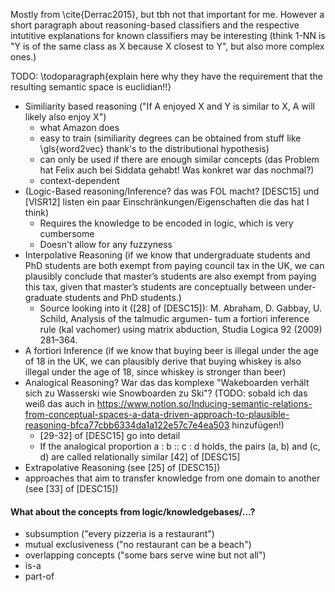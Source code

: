 
Mostly from \cite{Derrac2015}, but tbh not that important for me. However a short paragraph about reasoning-based classifiers and the respective intutitive explanations for known classifiers may be interesting (think 1-NN is "Y is of the same class as X because X closest to Y", but also more complex ones.)

TODO: \todoparagraph{explain here why they have the requirement that the resulting semantic space is euclidian!!}

* Similiarity based reasoning ("If A enjoyed X and Y is similar to X, A will likely also enjoy X")
    * what Amazon does
    * easy to train (similiarity degrees can be obtained from stuff like \gls{word2vec} thank's to the distributional hypothesis)
    * can only be used if there are enough similar concepts (das Problem hat Felix auch bei Siddata gehabt! Was konkret war das nochmal?)
    * context-dependent
* (Logic-Based reasoning/Inference? das was FOL macht? [DESC15] und [VISR12] listen ein paar Einschränkungen/Eigenschaften die das hat I think)
    * Requires the knowledge to be encoded in logic, which is very cumbersome
    * Doesn't allow for any fuzzyness
* Interpolative Reasoning (if we know that undergraduate students and PhD students are both exempt from paying council tax in the UK, we can plausibly conclude that master’s students are also exempt from paying this tax, given that master’s students are conceptually between under- graduate students and PhD students.)
    * Source looking into it ([28] of [DESC15]): M. Abraham, D. Gabbay, U. Schild, Analysis of the talmudic argumen- tum a fortiori inference rule (kal vachomer) using matrix abduction, Studia Logica 92 (2009) 281–364.
* A fortiori Inference (if we know that buying beer is illegal under the age of 18 in the UK, we can plausibly derive that buying whiskey is also illegal under the age of 18, since whiskey is stronger than beer)
* Analogical Reasoning? War das das komplexe "Wakeboarden verhält sich zu Wasserski wie Snowboarden zu Ski"? (TODO: sobald ich das weiß das auch in https://www.notion.so/Inducing-semantic-relations-from-conceptual-spaces-a-data-driven-approach-to-plausible-reasoning-bfca77cbb6334da1a122e57c7e4ea503 hinzufügen!)
    * [29-32] of [DESC15] go into detail
    * If the analogical proportion a : b :: c : d holds, the pairs (a, b) and (c, d) are called relationally similar [42] of [DESC15]
* Extrapolative Reasoning (see [25] of [DESC15])
* approaches that aim to transfer knowledge from one domain to another (see [33] of [DESC15])


#### What about the concepts from logic/knowledgebases/...?
* subsumption ("every pizzeria is a restaurant")
* mutual exclusiveness ("no restaurant can be a beach")
* overlapping concepts ("some bars serve wine but not all")
* is-a
* part-of
